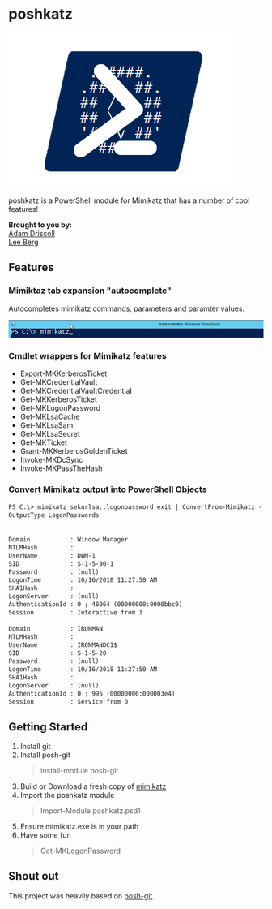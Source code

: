 poshkatz
==================
![](./images/logo.png) 

poshkatz is a PowerShell module for Mimikatz that has a number of cool features!

**Brought to you by:**  
[Adam Driscoll](https://poshtools.com/)  
[Lee Berg](https://leealanberg.com/)


## Features ##

### Mimiktaz tab expansion "autocomplete"

Autocompletes mimikatz commands, parameters and paramter values.

![](./images/tabexpansion.gif)

### Cmdlet wrappers for Mimikatz features

- Export-MKKerberosTicket
- Get-MKCredentialVault
- Get-MKCredentialVaultCredential
- Get-MKKerberosTicket
- Get-MKLogonPassword
- Get-MKLsaCache
- Get-MKLsaSam
- Get-MKLsaSecret
- Get-MKTicket
- Grant-MKKerberosGoldenTicket
- Invoke-MKDcSync
- Invoke-MKPassTheHash

### Convert Mimikatz output into PowerShell Objects

```
PS C:\> mimikatz sekurlsa::logonpassword exit | ConvertFrom-Mimikatz -OutputType LogonPasswords


Domain           : Window Manager
NTLMHash         :
UserName         : DWM-1
SID              : S-1-5-90-1
Password         : (null)
LogonTime        : 10/16/2018 11:27:50 AM
SHA1Hash         :
LogonServer      : (null)
AuthenticationId : 0 ; 48064 (00000000:0000bbc0)
Session          : Interactive from 1

Domain           : IRONMAN
NTLMHash         :
UserName         : IRONMANDC1$
SID              : S-1-5-20
Password         : (null)
LogonTime        : 10/16/2018 11:27:50 AM
SHA1Hash         :
LogonServer      : (null)
AuthenticationId : 0 ; 996 (00000000:000003e4)
Session          : Service from 0
```

## Getting Started ##
1. Install git
1. Install posh-git
    > install-module posh-git
2. Build or Download a fresh copy of [mimikatz](https://github.com/gentilkiwi/mimikatz)
4. Import the poshkatz module
    > Import-Module poshkatz.psd1
5. Ensure mimikatz.exe is in your path
6. Have some fun
    > Get-MKLogonPassword

## Shout out ##

This project was heavily based on [posh-git](https://github.com/dahlbyk/posh-git).
